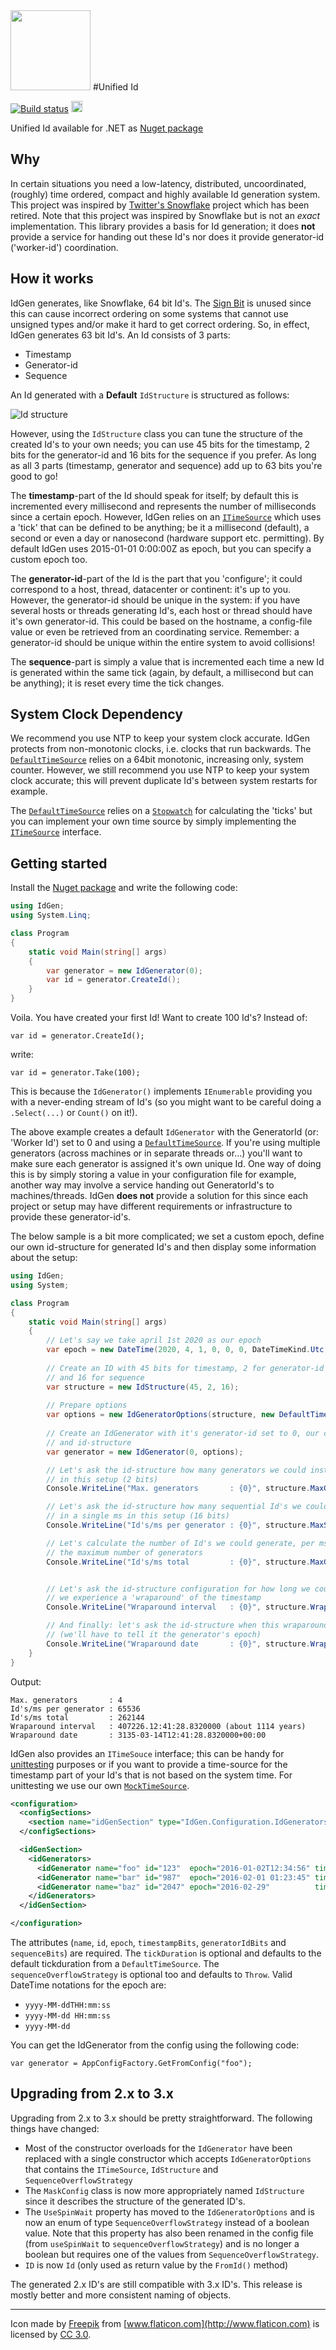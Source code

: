 <img src="https://raw.githubusercontent.com/SergiySeletsky/Unified/init/docs/logo.png" width="128" height="128" />
#Unified Id

[![Build status](https://ci.appveyor.com/api/projects/status/24wqqq91u0arkf5t)](https://ci.appveyor.com/project/RobIII/idgen) <a href="https://www.nuget.org/packages/IdGen/"><img src="http://img.shields.io/nuget/v/IdGen.svg?style=flat-square" alt="NuGet version" height="18"></a>

Unified Id available for .NET as [Nuget package](https://www.nuget.org/packages/Unified)

## Why

In certain situations you need a low-latency, distributed, uncoordinated, (roughly) time ordered, compact and highly available Id generation system. This project was inspired by [Twitter's Snowflake](https://github.com/twitter/snowflake) project which has been retired. Note that this project was inspired by Snowflake but is not an *exact* implementation. This library provides a basis for Id generation; it does **not** provide a service for handing out these Id's nor does it provide generator-id ('worker-id') coordination.

## How it works

IdGen generates, like Snowflake, 64 bit Id's. The [Sign Bit](https://en.wikipedia.org/wiki/Sign_bit) is unused since this can cause incorrect ordering on some systems that cannot use unsigned types and/or make it hard to get correct ordering. So, in effect, IdGen generates 63 bit Id's. An Id consists of 3 parts:

* Timestamp
* Generator-id
* Sequence 

An Id generated with a **Default** `IdStructure` is structured as follows: 

![Id structure](https://raw.githubusercontent.com/RobThree/IdGen/master/IdGenDocumentation/Media/structure.png)

However, using the `IdStructure` class you can tune the structure of the created Id's to your own needs; you can use 45 bits for the timestamp, 2 bits for the generator-id and 16 bits for the sequence if you prefer. As long as all 3 parts (timestamp, generator and sequence) add up to 63 bits you're good to go!

The **timestamp**-part of the Id should speak for itself; by default this is incremented every millisecond and represents the number of milliseconds since a certain epoch. However, IdGen relies on an [`ITimeSource`](IdGen/ITimeSource.cs) which uses a 'tick' that can be defined to be anything; be it a millisecond (default), a second or even a day or nanosecond (hardware support etc. permitting). By default IdGen uses 2015-01-01 0:00:00Z as epoch, but you can specify a custom epoch too. 

The **generator-id**-part of the Id is the part that you 'configure'; it could correspond to a host, thread, datacenter or continent: it's up to you. However, the generator-id should be unique in the system: if you have several hosts or threads generating Id's, each host or thread should have it's own generator-id. This could be based on the hostname, a config-file value or even be retrieved from an coordinating service. Remember: a generator-id should be unique within the entire system to avoid collisions!

The **sequence**-part is simply a value that is incremented each time a new Id is generated within the same tick (again, by default, a millisecond but can be anything); it is reset every time the tick changes.

## System Clock Dependency

We recommend you use NTP to keep your system clock accurate. IdGen protects from non-monotonic clocks, i.e. clocks that run backwards. The [`DefaultTimeSource`](IdGen/DefaultTimeSource.cs) relies on a 64bit monotonic, increasing only, system counter. However, we still recommend you use NTP to keep your system clock accurate; this will prevent duplicate Id's between system restarts for example.

The [`DefaultTimeSource`](IdGen/DefaultTimeSource.cs) relies on a [`Stopwatch`](https://msdn.microsoft.com/en-us/library/system.diagnostics.stopwatch.aspx) for calculating the 'ticks' but you can implement your own time source by simply implementing the [`ITimeSource`](IdGen/ITimeSource.cs) interface.


## Getting started

Install the [Nuget package](https://www.nuget.org/packages/IdGen) and write the following code:

```c#
using IdGen;
using System.Linq;

class Program
{
    static void Main(string[] args)
    {
        var generator = new IdGenerator(0);
        var id = generator.CreateId();
    }
}
```

Voila. You have created your first Id! Want to create 100 Id's? Instead of:

`var id = generator.CreateId();`

write:

`var id = generator.Take(100);`

This is because the `IdGenerator()` implements `IEnumerable` providing you with a never-ending stream of Id's (so you might want to be careful doing a `.Select(...)` or `Count()` on it!).

The above example creates a default `IdGenerator` with the GeneratorId (or: 'Worker Id') set to 0 and using a [`DefaultTimeSource`](IdGen/DefaultTimeSource.cs). If you're using multiple generators (across machines or in separate threads or...) you'll want to make sure each generator is assigned it's own unique Id. One way of doing this is by simply storing a value in your configuration file for example, another way may involve a service handing out GeneratorId's to machines/threads. IdGen **does not** provide a solution for this since each project or setup may have different requirements or infrastructure to provide these generator-id's.

The below sample is a bit more complicated; we set a custom epoch, define our own id-structure for generated Id's and then display some information about the setup:

```c#
using IdGen;
using System;

class Program
{
    static void Main(string[] args)
    {
        // Let's say we take april 1st 2020 as our epoch
        var epoch = new DateTime(2020, 4, 1, 0, 0, 0, DateTimeKind.Utc);
            
        // Create an ID with 45 bits for timestamp, 2 for generator-id 
        // and 16 for sequence
        var structure = new IdStructure(45, 2, 16);
            
        // Prepare options
        var options = new IdGeneratorOptions(structure, new DefaultTimeSource(epoch));
            
        // Create an IdGenerator with it's generator-id set to 0, our custom epoch 
        // and id-structure
        var generator = new IdGenerator(0, options);

        // Let's ask the id-structure how many generators we could instantiate 
        // in this setup (2 bits)
        Console.WriteLine("Max. generators       : {0}", structure.MaxGenerators);

        // Let's ask the id-structure how many sequential Id's we could generate 
        // in a single ms in this setup (16 bits)
        Console.WriteLine("Id's/ms per generator : {0}", structure.MaxSequenceIds);

        // Let's calculate the number of Id's we could generate, per ms, should we use
        // the maximum number of generators
        Console.WriteLine("Id's/ms total         : {0}", structure.MaxGenerators * structure.MaxSequenceIds);


        // Let's ask the id-structure configuration for how long we could generate Id's before
        // we experience a 'wraparound' of the timestamp
        Console.WriteLine("Wraparound interval   : {0}", structure.WraparoundInterval(generator.Options.TimeSource));

        // And finally: let's ask the id-structure when this wraparound will happen
        // (we'll have to tell it the generator's epoch)
        Console.WriteLine("Wraparound date       : {0}", structure.WraparoundDate(generator.Options.TimeSource.Epoch, generator.Options.TimeSource).ToString("O"));
    }
}
```

Output:
```
Max. generators       : 4
Id's/ms per generator : 65536
Id's/ms total         : 262144
Wraparound interval   : 407226.12:41:28.8320000 (about 1114 years)
Wraparound date       : 3135-03-14T12:41:28.8320000+00:00
```

IdGen also provides an `ITimeSouce` interface; this can be handy for [unittesting](IdGenTests/IdGenTests.cs) purposes or if you want to provide a time-source for the timestamp part of your Id's that is not based on the system time. For unittesting we use our own [`MockTimeSource`](IdGenTests/MockTimeSource.cs).

```xml
<configuration>
  <configSections>
    <section name="idGenSection" type="IdGen.Configuration.IdGeneratorsSection, IdGen.Configuration" />
  </configSections>

  <idGenSection>
    <idGenerators>
      <idGenerator name="foo" id="123"  epoch="2016-01-02T12:34:56" timestampBits="39" generatorIdBits="11" sequenceBits="13" tickDuration="0:00:00.001" />
      <idGenerator name="bar" id="987"  epoch="2016-02-01 01:23:45" timestampBits="20" generatorIdBits="21" sequenceBits="22" />
      <idGenerator name="baz" id="2047" epoch="2016-02-29"          timestampBits="21" generatorIdBits="21" sequenceBits="21" sequenceOverflowStrategy="SpinWait" />
    </idGenerators>
  </idGenSection>

</configuration>
```

The attributes (`name`, `id`, `epoch`, `timestampBits`, `generatorIdBits` and `sequenceBits`) are required. The `tickDuration` is optional and defaults to the default tickduration from a `DefaultTimeSource`. The `sequenceOverflowStrategy` is optional too and defaults to `Throw`. Valid DateTime notations for the epoch are:

* `yyyy-MM-ddTHH:mm:ss`
* `yyyy-MM-dd HH:mm:ss`
* `yyyy-MM-dd`

You can get the IdGenerator from the config using the following code:

`var generator = AppConfigFactory.GetFromConfig("foo");`

## Upgrading from 2.x to 3.x

Upgrading from 2.x to 3.x should be pretty straightforward. The following things have changed:

* Most of the constructor overloads for the `IdGenerator` have been replaced with a single constructor which accepts `IdGeneratorOptions` that contains the `ITimeSource`, `IdStructure` and `SequenceOverflowStrategy`
* The `MaskConfig` class is now more appropriately named `IdStructure` since it describes the structure of the generated ID's.
* The `UseSpinWait` property has moved to the `IdGeneratorOptions` and is now an enum of type `SequenceOverflowStrategy` instead of a boolean value. Note that this property has also been renamed in the config file (from `useSpinWait` to `sequenceOverflowStrategy`) and is no longer a boolean but requires one of the values from `SequenceOverflowStrategy`.
* `ID` is now `Id` (only used as return value by the `FromId()` method)

The generated 2.x ID's are still compatible with 3.x ID's. This release is mostly better and more consistent naming of objects.

<hr>

Icon made by [Freepik](http://www.flaticon.com/authors/freepik) from [www.flaticon.com](http://www.flaticon.com) is licensed by [CC 3.0](http://creativecommons.org/licenses/by/3.0/).